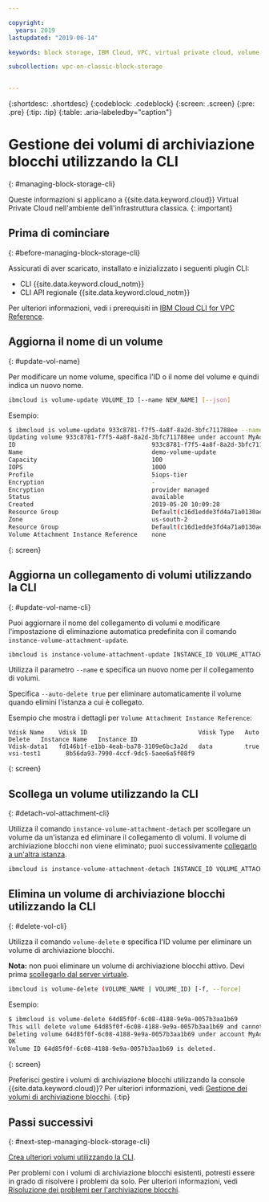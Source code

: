 ```yaml
---

copyright:
  years: 2019
lastupdated: "2019-06-14"

keywords: block storage, IBM Cloud, VPC, virtual private cloud, volume, volume attachment, data storage, virtual server instance, instance

subcollection: vpc-on-classic-block-storage


---
```


{:shortdesc: .shortdesc}
{:codeblock: .codeblock}
{:screen: .screen}
{:pre: .pre}
{:tip: .tip}
{:table: .aria-labeledby="caption"}


# Gestione dei volumi di archiviazione blocchi utilizzando la CLI 
{: #managing-block-storage-cli}

Queste informazioni si applicano a {{site.data.keyword.cloud}} Virtual Private Cloud nell'ambiente dell'infrastruttura classica.
{: important}

## Prima di cominciare
{: #before-managing-block-storage-cli}

Assicurati di aver scaricato, installato e inizializzato i seguenti plugin CLI:

* CLI {{site.data.keyword.cloud_notm}}
* CLI API regionale {{site.data.keyword.cloud_notm}}

Per ulteriori informazioni, vedi i prerequisiti in [IBM Cloud CLI for VPC Reference](/docs/vpc-infrastructure-cli-plugin?topic=vpc-infrastructure-cli-plugin-vpc-reference).

## Aggiorna il nome di un volume
{: #update-vol-name}

Per modificare un nome volume, specifica l'ID o il nome del volume e quindi indica un nuovo nome.

```bash
ibmcloud is volume-update VOLUME_ID [--name NEW_NAME] [--json]
```

Esempio:

```bash
$ ibmcloud is volume-update 933c8781-f7f5-4a8f-8a2d-3bfc711788ee --name demo-volume-update
Updating volume 933c8781-f7f5-4a8f-8a2d-3bfc711788ee under account MyAccount 01 as user user1@mycompany.com...
ID                                      933c8781-f7f5-4a8f-8a2d-3bfc711788ee
Name                                    demo-volume-update
Capacity                                100
IOPS                                    1000
Profile                                 5iops-tier
Encryption                              -
Encryption                              provider managed
Status                                  available
Created                                 2019-05-20 10:09:28
Resource Group                          Default(c16d1edde3fd4a71a0130aed371405a0)
Zone                                    us-south-2
Resource Group                          Default(c16d1edde3fd4a71a0130aed371405a0)
Volume Attachment Instance Reference    none
```
{: screen}

## Aggiorna un collegamento di volumi utilizzando la CLI
{: #update-vol-name-cli}

Puoi aggiornare il nome del collegamento di volumi e modificare l'impostazione di eliminazione automatica predefinita con il comando `instance-volume-attachment-update`.

```bash
ibmcloud is instance-volume-attachment-update INSTANCE_ID VOLUME_ATTACHMENT_ID [--name NEW_NAME] [--auto-delete true | false] [--json]
```

Utilizza il parametro `--name` e specifica un nuovo nome per il collegamento di volumi.

Specifica `--auto-delete true` per eliminare automaticamente il volume quando elimini l'istanza a cui è collegato.

Esempio che mostra i dettagli per `Volume Attachment Instance Reference`:

```
Vdisk Name    Vdisk ID                               Vdisk Type   Auto Delete   Instance Name   Instance ID
Vdisk-data1   fd146b1f-e1bb-4eab-ba78-3109e6bc3a2d   data         true          vsi-test1       8b56da93-7990-4ccf-9dc5-5aee6a5f08f9
```
{: screen}

## Scollega un volume utilizzando la CLI
{: #detach-vol-attachment-cli}

Utilizza il comando `instance-volume-attachment-detach` per scollegare un volume da un'istanza ed eliminare il collegamento di volumi. Il volume di archiviazione blocchi non viene eliminato; puoi successivamente [collegarlo a un'altra istanza](/docs/vpc-on-classic-block-storage?topic=vpc-on-classic-block-storage-attaching-block-storage-cli).

```bash
ibmcloud is instance-volume-attachment-detach INSTANCE_ID VOLUME_ATTACHMENT_ID [-f, --force]
```

## Elimina un volume di archiviazione blocchi utilizzando la CLI
{: #delete-vol-cli}

Utilizza il comando `volume-delete` e specifica l'ID volume per eliminare un volume di archiviazione blocchi.

**Nota:** non puoi eliminare un volume di archiviazione blocchi attivo. Devi prima [scollegarlo dal server virtuale](#detach-vol-attachment-cli).

```bash
ibmcloud is volume-delete (VOLUME_NAME | VOLUME_ID) [-f, --force]
```

Esempio:

```bash
$ ibmcloud is volume-delete 64d85f0f-6c08-4188-9e9a-0057b3aa1b69
This will delete volume 64d85f0f-6c08-4188-9e9a-0057b3aa1b69 and cannot be undone. Continue?> y
Deleting volume 64d85f0f-6c08-4188-9e9a-0057b3aa1b69 under account MyAccount 01 as user user1@mycompany.com...
OK
Volume ID 64d85f0f-6c08-4188-9e9a-0057b3aa1b69 is deleted.
```
{: screen}

Preferisci gestire i volumi di archiviazione blocchi utilizzando la console {{site.data.keyword.cloud}}? Per ulteriori informazioni, vedi [Gestione dei volumi di archiviazione blocchi](/docs/vpc-on-classic-block-storage?topic=vpc-on-classic-block-storage-managing-block-storage).
{:tip}

## Passi successivi
{: #next-step-managing-block-storage-cli}

[Crea ulteriori volumi utilizzando la CLI](/docs/vpc-on-classic-block-storage?topic=vpc-on-classic-block-storage-creating-block-storage-cli).

Per problemi con i volumi di archiviazione blocchi esistenti, potresti essere in grado di risolvere i problemi da solo. Per ulteriori informazioni, vedi [Risoluzione dei problemi per l'archiviazione blocchi](/docs/vpc-on-classic-block-storage?topic=vpc-on-classic-block-storage-troubleshoot).
